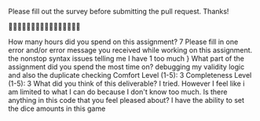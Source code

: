 Please fill out the survey before submitting the pull request. Thanks!

🚀🚀🚀🚀🚀🚀🚀🚀🚀🚀🚀🚀🚀🚀🚀🚀

How many hours did you spend on this assignment?
7
Please fill in one error and/or error message you received while working on this assignment.
the nonstop syntax issues telling me I have 1 too much } 
What part of the assignment did you spend the most time on?
debugging my validity logic and also the duplicate checking 
Comfort Level (1-5):
3 
Completeness Level (1-5): 
3 
What did you think of this deliverable?
I tried. However I feel like i am limited to what I can do because I don't know too much. 
Is there anything in this code that you feel pleased about?
I have the ability to set the dice amounts in this game
